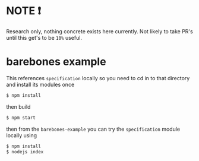 # NOTE :exclamation:

Research only, nothing concrete exists here currently. Not likely to take PR's until this get's to be `10%` useful.

# barebones example

This references `specification` locally so you need to cd in to that directory and install its modules once

```bash
$ npm install
```
then build
```bash
$ npm start
```

then from the `barebones-example` you can try the `specification` module locally using

```bash
$ npm install
$ nodejs index
```
